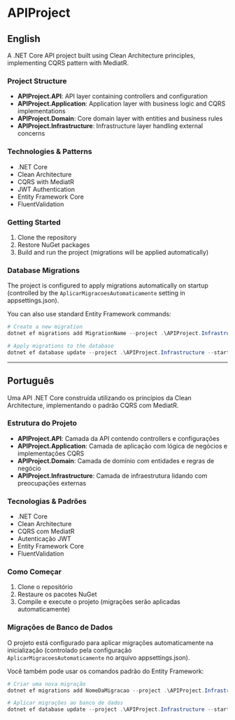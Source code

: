 # APIProject

## English
A .NET Core API project built using Clean Architecture principles, implementing CQRS pattern with MediatR.

### Project Structure
- **APIProject.API**: API layer containing controllers and configuration
- **APIProject.Application**: Application layer with business logic and CQRS implementations
- **APIProject.Domain**: Core domain layer with entities and business rules
- **APIProject.Infrastructure**: Infrastructure layer handling external concerns

### Technologies & Patterns
- .NET Core
- Clean Architecture
- CQRS with MediatR
- JWT Authentication
- Entity Framework Core
- FluentValidation

### Getting Started
1. Clone the repository
2. Restore NuGet packages
3. Build and run the project (migrations will be applied automatically)

### Database Migrations
The project is configured to apply migrations automatically on startup (controlled by the `AplicarMigracoesAutomaticamente` setting in appsettings.json).

You can also use standard Entity Framework commands:

```powershell
# Create a new migration
dotnet ef migrations add MigrationName --project .\APIProject.Infrastructure --startup-project .\APIProject.API

# Apply migrations to the database
dotnet ef database update --project .\APIProject.Infrastructure --startup-project .\APIProject.API
```

---

## Português
Uma API .NET Core construída utilizando os princípios da Clean Architecture, implementando o padrão CQRS com MediatR.

### Estrutura do Projeto
- **APIProject.API**: Camada da API contendo controllers e configurações
- **APIProject.Application**: Camada de aplicação com lógica de negócios e implementações CQRS
- **APIProject.Domain**: Camada de domínio com entidades e regras de negócio
- **APIProject.Infrastructure**: Camada de infraestrutura lidando com preocupações externas

### Tecnologias & Padrões
- .NET Core
- Clean Architecture
- CQRS com MediatR
- Autenticação JWT
- Entity Framework Core
- FluentValidation

### Como Começar
1. Clone o repositório
2. Restaure os pacotes NuGet
3. Compile e execute o projeto (migrações serão aplicadas automaticamente)

### Migrações de Banco de Dados
O projeto está configurado para aplicar migrações automaticamente na inicialização (controlado pela configuração `AplicarMigracoesAutomaticamente` no arquivo appsettings.json).

Você também pode usar os comandos padrão do Entity Framework:

```powershell
# Criar uma nova migração
dotnet ef migrations add NomeDaMigracao --project .\APIProject.Infrastructure --startup-project .\APIProject.API

# Aplicar migrações ao banco de dados
dotnet ef database update --project .\APIProject.Infrastructure --startup-project .\APIProject.API
```